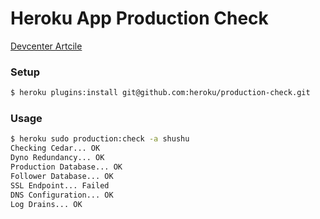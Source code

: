 # Heroku App Production Check

[Devcenter Artcile](https://devcenter.heroku.com/articles/maximizing-availability)

### Setup

```bash
$ heroku plugins:install git@github.com:heroku/production-check.git
```

### Usage

```bash
$ heroku sudo production:check -a shushu
Checking Cedar... OK
Dyno Redundancy... OK
Production Database... OK
Follower Database... OK
SSL Endpoint... Failed
DNS Configuration... OK
Log Drains... OK
```
